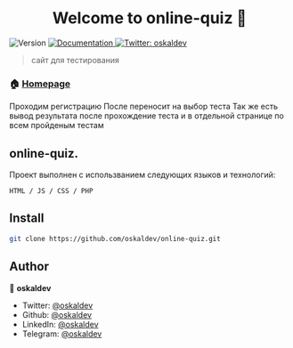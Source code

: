 <h1 align="center">Welcome to online-quiz 👋</h1>
<p>
  <img alt="Version" src="https://img.shields.io/badge/version-1.0.0-blue.svg?cacheSeconds=2592000" />
  <a href="https://github.com/oskaldev/online-quiz#readme" target="_blank">
    <img alt="Documentation" src="https://img.shields.io/badge/documentation-yes-brightgreen.svg" />
  </a>
  <a href="https://twitter.com/oskaldev" target="_blank">
    <img alt="Twitter: oskaldev" src="https://img.shields.io/twitter/follow/oskaldev.svg?style=social" />
  </a>
</p>

> сайт для тестирования

### 🏠 [Homepage](http://f0777515.xsph.ru/)
Проходим регистрацию
После переносит на выбор теста
Так же есть вывод результата после прохождение теста и в отдельной странице по всем пройденым тестам 

## online-quiz.
 
Проект выполнен с использванием следующих языков и технологий:

    HTML / JS / CSS / PHP


## Install

```sh
git clone https://github.com/oskaldev/online-quiz.git
```

## Author

👤 **oskaldev**

* Twitter: [@oskaldev](https://twitter.com/oskaldev)
* Github: [@oskaldev](https://github.com/oskaldev)
* LinkedIn: [@oskaldev](https://linkedin.com/in/oskaldev)
* Telegram: [@oskaldev](https://t.me/oskaldev)


